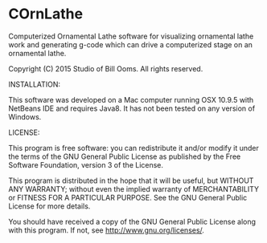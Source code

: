 # COrnLathe
Computerized Ornamental Lathe software for visualizing ornamental lathe work and generating g-code 
which can drive a computerized stage on an ornamental lathe.

Copyright (C) 2015 Studio of Bill Ooms. All rights reserved.

INSTALLATION: 

This software was developed on a Mac computer running OSX 10.9.5 with NetBeans IDE and requires Java8.
It has not been tested on any version of Windows.

LICENSE: 

This program is free software: you can redistribute it and/or modify it under the terms 
of the GNU General Public License as published by the Free Software Foundation, version 3 of the License.

This program is distributed in the hope that it will be useful, but WITHOUT ANY WARRANTY; 
without even the implied warranty of MERCHANTABILITY or FITNESS FOR A PARTICULAR PURPOSE. 
See the GNU General Public License for more details.

You should have received a copy of the GNU General Public License along with this program. 
If not, see http://www.gnu.org/licenses/.
